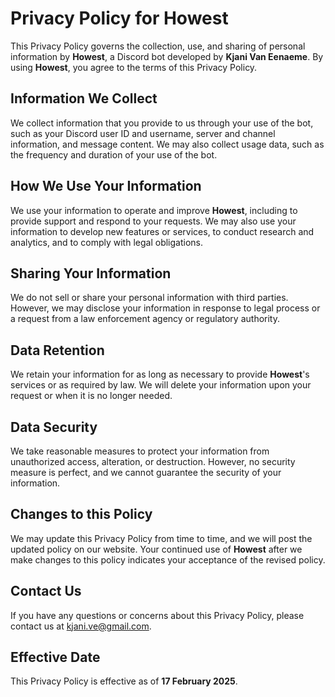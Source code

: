 # Privacy Policy for Howest

This Privacy Policy governs the collection, use, and sharing of personal information by **Howest**, a Discord bot developed by **Kjani Van Eenaeme**. By using **Howest**, you agree to the terms of this Privacy Policy.

## Information We Collect

We collect information that you provide to us through your use of the bot, such as your Discord user ID and username, server and channel information, and message content. We may also collect usage data, such as the frequency and duration of your use of the bot.

## How We Use Your Information

We use your information to operate and improve **Howest**, including to provide support and respond to your requests. We may also use your information to develop new features or services, to conduct research and analytics, and to comply with legal obligations.

## Sharing Your Information

We do not sell or share your personal information with third parties. However, we may disclose your information in response to legal process or a request from a law enforcement agency or regulatory authority.

## Data Retention

We retain your information for as long as necessary to provide **Howest**'s services or as required by law. We will delete your information upon your request or when it is no longer needed.

## Data Security

We take reasonable measures to protect your information from unauthorized access, alteration, or destruction. However, no security measure is perfect, and we cannot guarantee the security of your information.

## Changes to this Policy

We may update this Privacy Policy from time to time, and we will post the updated policy on our website. Your continued use of **Howest** after we make changes to this policy indicates your acceptance of the revised policy.

## Contact Us

If you have any questions or concerns about this Privacy Policy, please contact us at [kjani.ve@gmail.com](mailto:kjani.ve@gmail.com).

## Effective Date

This Privacy Policy is effective as of **17 February 2025**.
